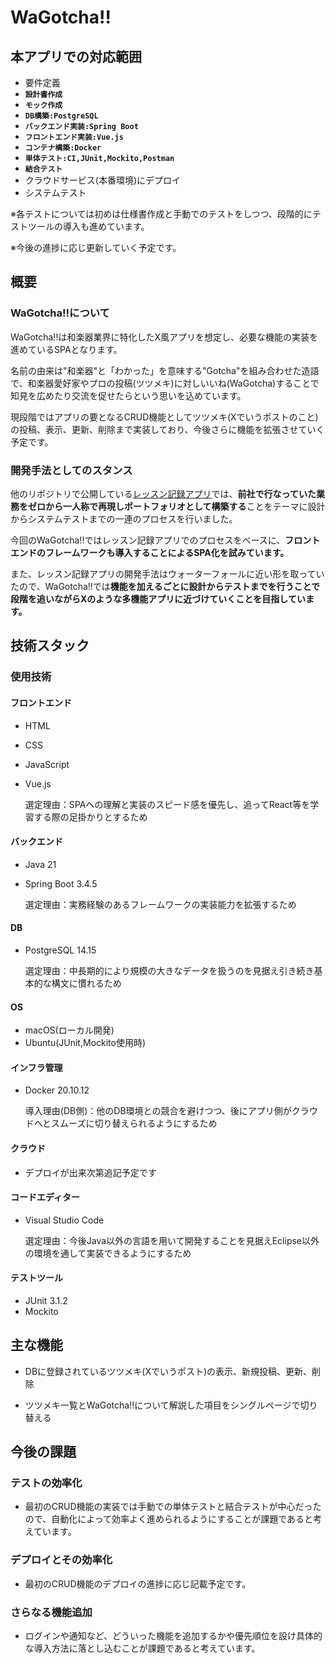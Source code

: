 # WaGotcha!!

## 本アプリでの対応範囲
- 要件定義
- **`設計書作成`**
- **`モック作成`**
- **`DB構築:PostgreSQL`**
- **`バックエンド実装:Spring Boot`**
- **`フロントエンド実装:Vue.js`**
- **`コンテナ構築:Docker`**
- **`単体テスト:CI,JUnit,Mockito,Postman`**
- **`結合テスト`**
- クラウドサービス(本番環境)にデプロイ
- システムテスト

※各テストについては初めは仕様書作成と手動でのテストをしつつ、段階的にテストツールの導入も進めています。

※今後の進捗に応じ更新していく予定です。
## 概要
### WaGotcha!!について
WaGotcha!!は和楽器業界に特化したX風アプリを想定し、必要な機能の実装を進めているSPAとなります。

名前の由来は"和楽器"と「わかった」を意味する"Gotcha"を組み合わせた造語で、和楽器愛好家やプロの投稿(ツツメキ)に対しいいね(WaGotcha)することで知見を広めたり交流を促せたらという思いを込めています。

現段階ではアプリの要となるCRUD機能としてツツメキ(Xでいうポストのこと)の投稿、表示、更新、削除まで実装しており、今後さらに機能を拡張させていく予定です。

### 開発手法としてのスタンス

他のリポジトリで公開している[レッスン記録アプリ](https://github.com/MasaNakamura-ctrl/lesson-assumed-app)では、**前社で行なっていた業務をゼロから一人称で再現しポートフォリオとして構築する**ことをテーマに設計からシステムテストまでの一連のプロセスを行いました。

今回のWaGotcha!!ではレッスン記録アプリでのプロセスをベースに、**フロントエンドのフレームワークも導入することによるSPA化を試みています。**

また、レッスン記録アプリの開発手法はウォーターフォールに近い形を取っていたので、WaGotcha!!では**機能を加えるごとに設計からテストまでを行うことで段階を追いながらXのような多機能アプリに近づけていくことを目指しています。**

## 技術スタック
### 使用技術
#### フロントエンド
- HTML
- CSS
- JavaScript
- Vue.js

    選定理由：SPAへの理解と実装のスピード感を優先し、追ってReact等を学習する際の足掛かりとするため

#### バックエンド
- Java 21
- Spring Boot 3.4.5

    選定理由：実務経験のあるフレームワークの実装能力を拡張するため

#### DB
- PostgreSQL 14.15

    選定理由：中長期的により規模の大きなデータを扱うのを見据え引き続き基本的な構文に慣れるため

#### OS
- macOS(ローカル開発)
- Ubuntu(JUnit,Mockito使用時)

#### インフラ管理
- Docker 20.10.12

    導入理由(DB側)：他のDB環境との競合を避けつつ、後にアプリ側がクラウドへとスムーズに切り替えられるようにするため

#### クラウド
- デプロイが出来次第追記予定です

#### コードエディター
- Visual Studio Code

    選定理由：今後Java以外の言語を用いて開発することを見据えEclipse以外の環境を通して実装できるようにするため

#### テストツール
- JUnit 3.1.2
- Mockito

## 主な機能
- DBに登録されているツツメキ(Xでいうポスト)の表示、新規投稿、更新、削除

- ツツメキ一覧とWaGotcha!!について解説した項目をシングルページで切り替える

## 今後の課題
### テストの効率化
- 最初のCRUD機能の実装では手動での単体テストと結合テストが中心だったので、自動化によって効率よく進められるようにすることが課題であると考えています。

### デプロイとその効率化
- 最初のCRUD機能のデプロイの進捗に応じ記載予定です。

### さらなる機能追加
- ログインや通知など、どういった機能を追加するかや優先順位を設け具体的な導入方法に落とし込むことが課題であると考えています。
